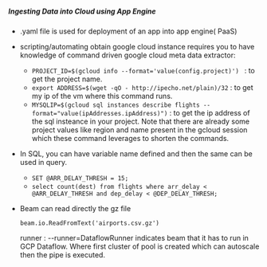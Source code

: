 ##### Ingesting Data into Cloud using App Engine
* .yaml file is used for deployment of an app into app engine( PaaS)
* scripting/automating obtain google cloud instance requires you to have knowledge of command driven google cloud meta data extractor:
    * ```PROJECT_ID=$(gcloud info --format='value(config.project)') ``` : to get the project name.
    * ```export ADDRESS=$(wget -qO - http://ipecho.net/plain)/32``` : to get my ip of the vm where this command runs.
    * ```MYSQLIP=$(gcloud sql instances describe flights --format="value(ipAddresses.ipAddress)")``` : to get the ip address of the sql insteance in your project. Note that there are already some project values like region and name present in the gcloud session which these command leverages to shorten the commands.
    
 * In SQL, you can have variable name defined and then the same can be used in query.
      * ```SET @ARR_DELAY_THRESH = 15;```
      * ```select count(dest) from flights where arr_delay < @ARR_DELAY_THRESH and dep_delay < @DEP_DELAY_THRESH;```
* Beam can read directly the gz file
   ```
   beam.io.ReadFromText('airports.csv.gz')
   
   ```
   runner : --runner=DataflowRunner indicates beam that it has to run in GCP Dataflow. Where first cluster of pool is created which can autoscale then the pipe is executed.
